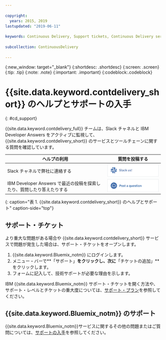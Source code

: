 ```yaml
---

copyright:
  years: 2015, 2019
lastupdated: "2019-06-11"

keywords: Continuous Delivery, Support tickets, Continuous Delivery service

subcollection: ContinuousDelivery

---
```


{:new_window: target="_blank"}
{:shortdesc: .shortdesc}
{:screen: .screen}
{:tip: .tip}
{:note: .note}
{:important: .important}
{:codeblock:.codeblock}


# {{site.data.keyword.contdelivery_short}} のヘルプとサポートの入手    
{: #cd_support}  

{{site.data.keyword.contdelivery_full}} チームは、Slack チャネルと IBM Developer Answers をアクティブに監視して、{{site.data.keyword.contdelivery_short}} のサービスとツールチェーンに関する質問を確認しています。

| ヘルプの利用 | 質問を投稿する |
|----------|---------|
| Slack チャネルで弊社に連絡する | <a class="xref" href="https://ic-devops-slack-invite.us-south.devops.cloud.ibm.com/" target="_blank" title="(新しいタブまたはウィンドウで開く)"><img class="image" src="images/slack_us.png" alt="Slack で連絡する"/></a> |
| IBM Developer Answers で最近の投稿を探索したり、質問したり答えたりする | <a class="xref" href="https://developer.ibm.com/answers/topics/devops-services.html" target="_blank" title="(新しいタブまたはウィンドウで開く)"><img class="image" src="images/post_question.png" alt="IBM Developer Answers"/></a> |
{: caption="表 1. {{site.data.keyword.contdelivery_short}} のヘルプとサポート" caption-side="top"}

<!--<table>
<tr>
<th style="width:20%"> &nbsp; &nbsp; &nbsp;</th>
 <th style="text-align:center;width=60%">
 <strong>Ask Us a Question</strong> </th>
<th> &nbsp; &nbsp; &nbsp;</th>
</tr>
<tr>
<td> </td>
  <td align="center">
  <p>Get help fast, directly from IBM {{site.data.keyword.contdelivery_short}} and other DevOps Services users.</p>
  <b>dW Answers</b>
  <p>
   <a class="xref" href="https://developer.ibm.com/answers/questions/ask/?topics=devops-services,ibm-cloud" target="_blank" title="(Opens in a new tab or window)"><img class="image" src="images/ask-a-question.png" alt="Ask a question"/></a></p>
   <p>
    <a class="xref" href="https://developer.ibm.com/answers/topics/devops-services.html" target="_blank" title="(Opens in a new tab or window)">Show recent <img class="image" src="../../icons/launch-glyph.svg" alt="External link icon"/></a> {{site.data.keyword.Bluemix_notm}} DevOps Services questions on dW Answers.</p> 
 </td>
 <td></td>
    </tr>
  </table>  -->


## サポート・チケット

より重大な問題がある場合や {{site.data.keyword.contdelivery_short}} サービスで問題が発生した場合は、サポート・チケットをオープンします。   

1. {{site.data.keyword.Bluemix_notm}} にログインします。
1. メニュー・バーで**「サポート」**をクリックし、次に**「チケットの追加」**をクリックします。
1. フォームに記入して、技術サポートが必要な理由を示します。

IBM {{site.data.keyword.Bluemix_notm}} サポート・チケットを開く方法や、サポート・レベルとチケットの重大度については、[サポート・プラン](/docs/get-support?topic=get-support-support-plans)を参照してください。


## {{site.data.keyword.Bluemix_notm}} のサポート
{{site.data.keyword.Bluemix_notm}}サービスに関するその他の問題またはご質問については、[サポートの入手](/docs/get-support?topic=get-support-getting-customer-support)を参照してください。
